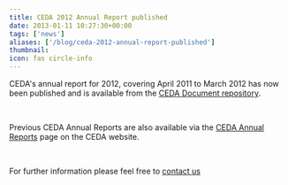 ```yaml
---
title: CEDA 2012 Annual Report published
date: 2013-01-11 10:27:30+00:00
tags: ['news']
aliases: ['/blog/ceda-2012-annual-report-published']
thumbnail: 
icon: fas circle-info
---
```

CEDA's annual report for 2012, covering April 2011 to March 2012 has now been published and is available from the [CEDA Document repository](http://cedadocs.badc.rl.ac.uk/939/ "Link to 2012 CEDA Annual Report"). 


 


Previous CEDA Annual Reports are also available via the [CEDA Annual Reports](/about/ceda-annual-reports/ "Link to CEDA Annual Reports page") page on the CEDA website. 


 


For further information please feel free to [contact us](/contact "Contact CEDA")

